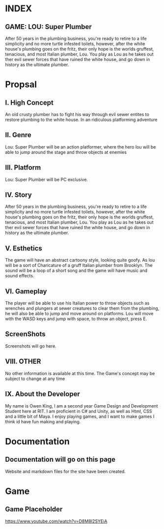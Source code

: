 # INDEX
## GAME: LOU: Super Plumber
After 50 years in the plumbing business, you're ready to retire to a life simplicity and no more turtle infested toilets, however, 
after the white house's plumbing goes on the fritz, their only hope is the worlds gruffest, tenacious, and most Italian plumber, Lou. You
play as Lou as he takes out ther evil sewer forces that have ruined the white house, and go down in history as the ultimate plumber.
 
# Propsal
## I. High Concept
An old crusty plumber has to fight his way through evil sewer entites to restore plumbing to the white house. In an ridiculous platforming adventure
## II. Genre
Lou: Super Plumber will be an action platformer, where the hero lou will be able to jump around the stage and throw objects at enemies
## III. Platform
Lou: Super Plumber will be PC exclusive.
## IV. Story
After 50 years in the plumbing business, you're ready to retire to a life simplicity and no more turtle infested toilets, however, 
after the white house's plumbing goes on the fritz, their only hope is the worlds gruffest, tenacious, and most Italian plumber, Lou. You
play as Lou as he takes out ther evil sewer forces that have ruined the white house, and go down in history as the ultimate plumber.
## V. Esthetics
The game will have an abstract cartoony style, looking quite goofy. As lou will be a sort of Charicature of a gruff Italian plumber from Brooklyn. The sound will be a loop of a short song and the game will have music and sound effects.
## VI. Gameplay
The player will be able to use his Italian power to throw objects such as wrenches and plungers at sewer creatures to clear them from the plumbing, he will also be able to jump and move around on platforms. Lou will move with the WASD keys and jump with space, to throw an object, press E.
## ScreenShots
Screenshots will go here.
## VIII. OTHER
No other information is available at this time. The Game's concept may be subject to change at any time
## IX. About the Developer
My name is Owen King, I am a second year Game Design and Development Student here at RIT. I am proficient in C# and Unity, as well as Html, CSS and a little bit of Maya. I enjoy playing games, and I want to make games I think id have fun making and playing.
      
# Documentation
## Documentation will go on this page
Website and markdown files for the site have been created.
      
# Game
## Game Placeholder
https://www.youtube.com/watch?v=D8M8I2SYEiA
